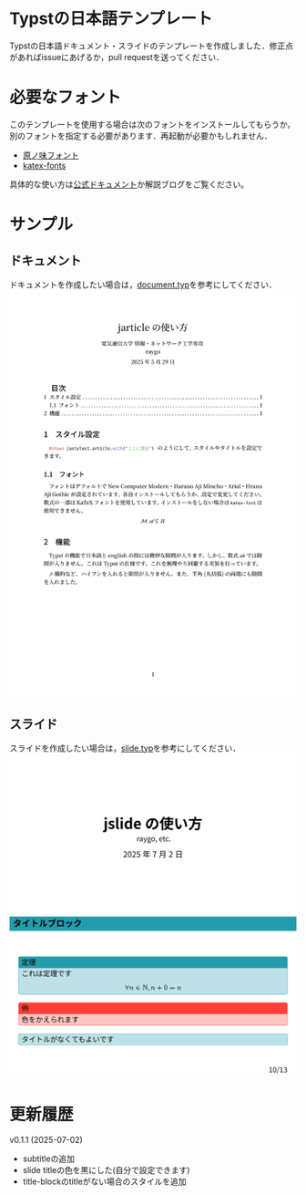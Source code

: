 # Typstの日本語テンプレート

Typstの日本語ドキュメント・スライドのテンプレートを作成しました．修正点があればissueにあげるか，pull
requestを送ってください．

# 必要なフォント

このテンプレートを使用する場合は次のフォントをインストールしてもらうか，別のフォントを指定する必要があります．再起動が必要かもしれません．

- [原ノ味フォント](https://github.com/trueroad/HaranoAjiFonts)
- [katex-fonts](https://github.com/KaTeX/katex-fonts/tree/master)

具体的な使い方は[公式ドキュメント](https://typst.app/docs/)か解説ブログをご覧ください。

# サンプル

## ドキュメント

ドキュメントを作成したい場合は，[document.typ](./template/document.typ)を参考にしてください．
![document.pdf](./images/document.png)

## スライド

スライドを作成したい場合は，[slide.typ](./template/slide.typ)を参考にしてください．
![slide-title.pdf](./images/slide-01.png)
![slide-title-block.pdf](./images/slide-02.png)

# 更新履歴
v0.1.1 (2025-07-02)
- subtitleの追加
- slide titleの色を黒にした(自分で設定できます)
- title-blockのtitleがない場合のスタイルを追加